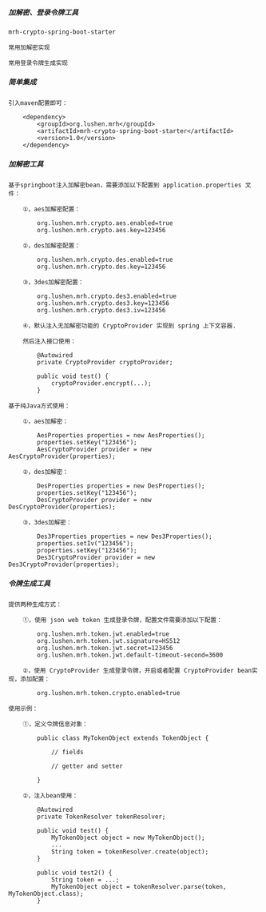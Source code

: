 ##### 加解密、登录令牌工具

	mrh-crypto-spring-boot-starter
	
	常用加解密实现
	
	常用登录令牌生成实现

##### 简单集成

	引入maven配置即可：
	
		<dependency>
			<groupId>org.lushen.mrh</groupId>
			<artifactId>mrh-crypto-spring-boot-starter</artifactId>
			<version>1.0</version>
		</dependency>

##### 加解密工具

	基于springboot注入加解密bean，需要添加以下配置到 application.properties 文件：
	
		①，aes加解密配置：
		
			org.lushen.mrh.crypto.aes.enabled=true
			org.lushen.mrh.crypto.aes.key=123456
		
		②，des加解密配置：
		
			org.lushen.mrh.crypto.des.enabled=true
			org.lushen.mrh.crypto.des.key=123456
		
		③，3des加解密配置：
		
			org.lushen.mrh.crypto.des3.enabled=true
			org.lushen.mrh.crypto.des3.key=123456
			org.lushen.mrh.crypto.des3.iv=123456
		
		④，默认注入无加解密功能的 CryptoProvider 实现到 spring 上下文容器.
		
		然后注入接口使用：
		
			@Autowired
			private CryptoProvider cryptoProvider;
		
			public void test() {
				cryptoProvider.encrypt(...);
			}
	
	基于纯Java方式使用：
	
		①，aes加解密：
		
			AesProperties properties = new AesProperties();
			properties.setKey("123456");
			AesCryptoProvider provider = new AesCryptoProvider(properties);
		
		②，des加解密：
		
			DesProperties properties = new DesProperties();
			properties.setKey("123456");
			DesCryptoProvider provider = new DesCryptoProvider(properties);
		
		③，3des加解密：
		
			Des3Properties properties = new Des3Properties();
			properties.setIv("123456");
			properties.setKey("123456");
			Des3CryptoProvider provider = new Des3CryptoProvider(properties);

##### 令牌生成工具

	提供两种生成方式：
	
		①，使用 json web token 生成登录令牌，配置文件需要添加以下配置：
		
			org.lushen.mrh.token.jwt.enabled=true
			org.lushen.mrh.token.jwt.signature=HS512
			org.lushen.mrh.token.jwt.secret=123456
			org.lushen.mrh.token.jwt.default-timeout-second=3600
		
		②，使用 CryptoProvider 生成登录令牌，开启或者配置 CryptoProvider bean实现，添加配置：
		
			org.lushen.mrh.token.crypto.enabled=true
	
	使用示例：
	
		①，定义令牌信息对象：
		
			public class MyTokenObject extends TokenObject {
			
				// fields
				
				// getter and setter
			
			}
		
		②，注入bean使用：
		
			@Autowired
			private TokenResolver tokenResolver;
			
			public void test() {
				MyTokenObject object = new MyTokenObject();
				...
				String token = tokenResolver.create(object);
			}
			
			public void test2() {
				String token = ...;
				MyTokenObject object = tokenResolver.parse(token, MyTokenObject.class);
			}

